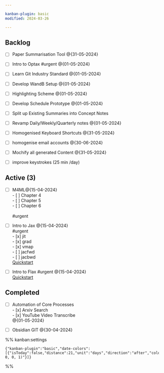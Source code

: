 ```yaml
---

kanban-plugin: basic
modified: 2024-03-26

---
```


## Backlog

- [ ] Paper Summarisation Tool @{31-05-2024}
- [ ] Intro to Optax #urgent @{01-05-2024}
- [ ] Learn Git Industry Standard @{01-05-2024}
- [ ] Develop WandB Setup @{01-05-2024}
- [ ] Highlighting Scheme @{01-05-2024}
- [ ] Develop Schedule Prototype @{01-05-2024}
- [ ] Split up Existing Summaries into Concept Notes
- [ ] Revamp Daily/Weekly/Quarterly notes @{01-05-2024}
- [ ] Homogenised Keyboard Shortcuts @{31-05-2024}
- [ ] homogenise email accounts @{30-06-2024}
- [ ] Mochify all generated Content @{31-05-2024}
- [ ] improve keystrokes (25 min /day)


## Active (3)

- [ ] M4ML@{15-04-2024}<br>- [ ] Chapter 4<br>- [ ] Chapter 5<br>- [ ] Chapter 6<br><br>#urgent
- [ ] Intro to Jax @{15-04-2024}<br>#urgent<br>- [x] jit<br>- [x] grad<br>- [x] vmap<br>- [ ] jacfwd<br>- [ ] jacbwd<br>[Quickstart](https://jax.readthedocs.io/en/latest/notebooks/quickstart.html)
- [ ] Intro to Flax #urgent @{15-04-2024}<br>[Quickstart](https://flax.readthedocs.io/en/latest/)


## Completed

- [ ] Automation of Core Processes<br>- [x] Arxiv Search<br>- [x] YouTube Video Transcribe<br>@{01-05-2024}
- [ ] Obsidian GIT @{30-04-2024}




%% kanban:settings
```
{"kanban-plugin":"basic","date-colors":[{"isToday":false,"distance":21,"unit":"days","direction":"after","color":"rgba(255, 0, 0, 1)"}]}
```
%%